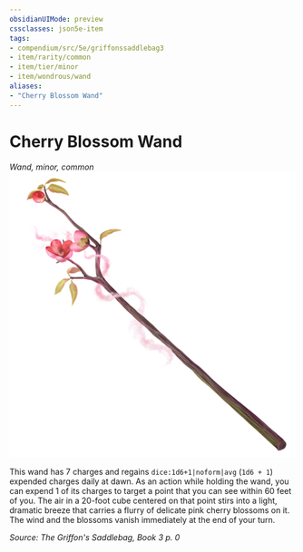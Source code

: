 ```yaml
---
obsidianUIMode: preview
cssclasses: json5e-item
tags:
- compendium/src/5e/griffonssaddlebag3
- item/rarity/common
- item/tier/minor
- item/wondrous/wand
aliases: 
- "Cherry Blossom Wand"
---
```

# Cherry Blossom Wand
*Wand, minor, common*  
![](https://raw.githubusercontent.com/TheGiddyLimit/homebrew-img/main/img/GriffonsSaddlebag3/Cherry-Blossom-Wand.webp#right)  


This wand has 7 charges and regains `dice:1d6+1|noform|avg` (`1d6 + 1`) expended charges daily at dawn. As an action while holding the wand, you can expend 1 of its charges to target a point that you can see within 60 feet of you. The air in a 20-foot cube centered on that point stirs into a light, dramatic breeze that carries a flurry of delicate pink cherry blossoms on it. The wind and the blossoms vanish immediately at the end of your turn.

*Source: The Griffon's Saddlebag, Book 3 p. 0*